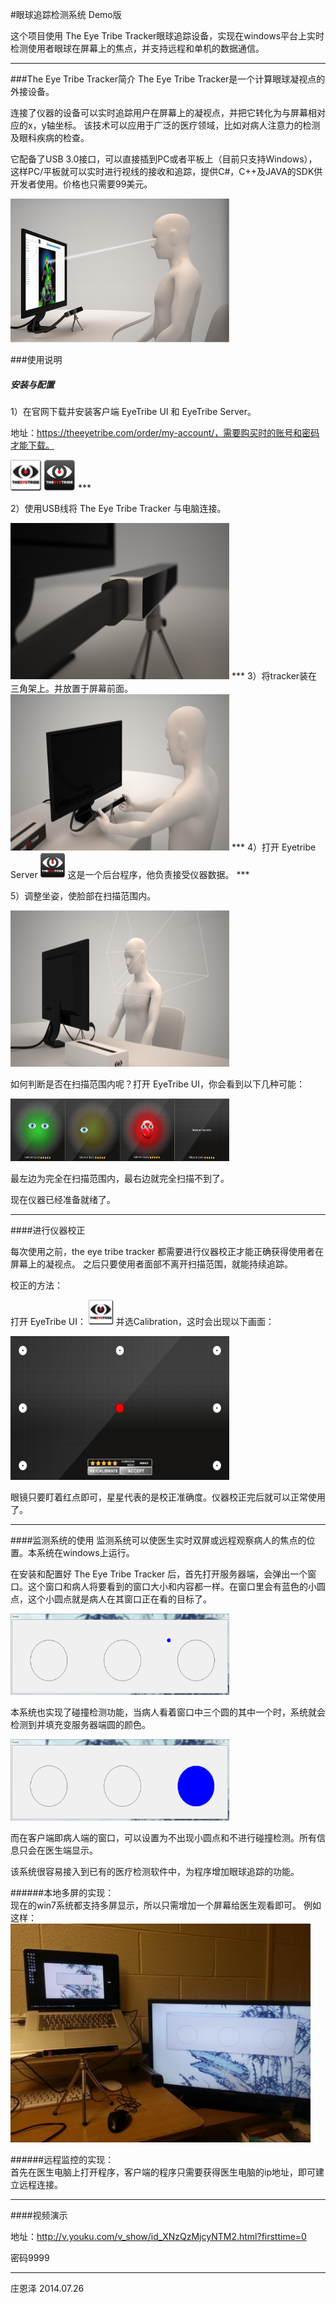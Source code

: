 
#眼球追踪检测系统 Demo版

这个项目使用 The Eye Tribe Tracker眼球追踪设备，实现在windows平台上实时检测使用者眼球在屏幕上的焦点，并支持远程和单机的数据通信。

***

###The Eye Tribe Tracker简介 
The Eye Tribe Tracker是一个计算眼球凝视点的外接设备。

连接了仪器的设备可以实时追踪用户在屏幕上的凝视点，并把它转化为与屏幕相对应的x，y轴坐标。
该技术可以应用于广泛的医疗领域，比如对病人注意力的检测及眼科疾病的检查。

它配备了USB 3.0接口，可以直接插到PC或者平板上（目前只支持Windows），这样PC/平板就可以实时进行视线的接收和追踪，提供C#，C++及JAVA的SDK供开发者使用。价格也只需要99美元。

<img height="230" width="350" src="1.png" />




###使用说明 

##### 安装与配置
1）在官网下载并安装客户端 EyeTribe UI 和 EyeTribe Server。

地址：https://theeyetribe.com/order/my-account/，需要购买时的账号和密码才能下载。

<img height="50" width="50" src="icon1.png" />
<img height="50" width="50" src="icon2.png" />
***

2）使用USB线将 The Eye Tribe Tracker 与电脑连接。


<img height="250" width="350" src="usb.png" />
***
3）将tracker装在三角架上。并放置于屏幕前面。

<img height="250" width="350" src="palcement.png" />
***
4）打开 Eyetribe Server <img height="40" width="40" src="icon2.png" />  这是一个后台程序，他负责接受仪器数据。
***

5）调整坐姿，使脸部在扫描范围内。


<img height="250" width="350" src="infront.png" />

如何判断是否在扫描范围内呢？打开 EyeTribe UI，你会看到以下几种可能：

<img height="100" width="350" src="Combined_minimized.jpg" />

最左边为完全在扫描范围内，最右边就完全扫描不到了。

现在仪器已经准备就绪了。
***



####进行仪器校正

每次使用之前，the eye tribe tracker 都需要进行仪器校正才能正确获得使用者在屏幕上的凝视点。
之后只要使用者面部不离开扫描范围，就能持续追踪。

校正的方法：

打开 EyeTribe UI：
<img height="40" width="40" src="icon1.png" /> 并选Calibration，这时会出现以下画面：

<img height="230" width="350" src="evazzluation-real_minimized.jpg" />

眼镜只要盯着红点即可，星星代表的是校正准确度。仪器校正完后就可以正常使用了。

****


####监测系统的使用
监测系统可以使医生实时双屏或远程观察病人的焦点的位置。本系统在windows上运行。

在安装和配置好 The Eye Tribe Tracker 后，首先打开服务器端，会弹出一个窗口。这个窗口和病人将要看到的窗口大小和内容都一样。在窗口里会有蓝色的小圆点，这个小圆点就是病人在其窗口正在看的目标了。

<img height="130" width="350" src="form2.jpg" />

本系统也实现了碰撞检测功能，当病人看着窗口中三个圆的其中一个时，系统就会检测到并填充变服务器端圆的颜色。

<img height="130" width="350" src="form3.jpg" />

而在客户端即病人端的窗口，可以设置为不出现小圆点和不进行碰撞检测。所有信息只会在医生端显示。


该系统很容易接入到已有的医疗检测软件中，为程序增加眼球追踪的功能。

######本地多屏的实现： <br/>
现在的win7系统都支持多屏显示，所以只需增加一个屏幕给医生观看即可。
例如这样：
<img height="350" width="480" src="unnamed.jpg" />

######远程监控的实现：<br/>
首先在医生电脑上打开程序，客户端的程序只需要获得医生电脑的ip地址，即可建立远程连接。
***
####视频演示

地址：http://v.youku.com/v_show/id_XNzQzMjcyNTM2.html?firsttime=0

密码9999
***
庄恩泽 2014.07.26















